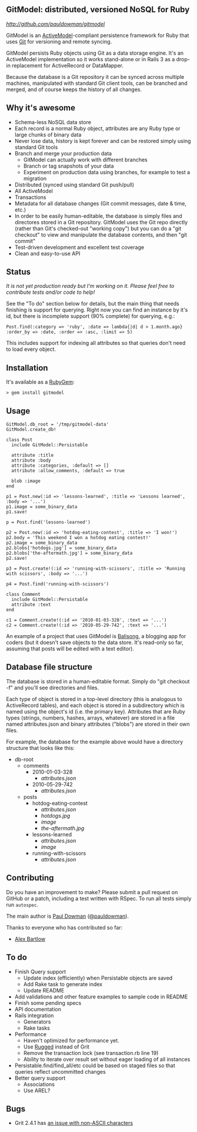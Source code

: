 GitModel: distributed, versioned NoSQL for Ruby
---------------------------------------------------

_http://github.com/pauldowman/gitmodel_

GitModel is an
[ActiveModel](http://yehudakatz.com/2010/01/10/activemodel-make-any-ruby-object-feel-like-activerecord/)-compliant
persistence framework for Ruby that uses [Git](http://git-scm.com/) for
versioning and remote syncing.

GitModel persists Ruby objects using Git as a data storage engine. It's an
ActiveModel implementation so it works stand-alone or in Rails 3 as a drop-in
replacement for ActiveRecord or DataMapper. 

Because the database is a Git repository it can be synced across multiple
machines, manipulated with standard Git client tools, can be branched and
merged, and of course keeps the history of all changes.


Why it's awesome
----------------

* Schema-less NoSQL data store
* Each record is a normal Ruby object, attributes are any Ruby type or large
  chunks of binary data
* Never lose data, history is kept forever and can be restored simply using
  standard Git tools
* Branch and merge your production data 
  * GitModel can actually work with different branches
  * Branch or tag snapshots of your data
  * Experiment on production data using branches, for example to test a
    migration
* Distributed (synced using standard Git push/pull)
* All ActiveModel 
* Transactions
* Metadata for all database changes (Git commit messages, date & time, etc.)
* In order to be easily human-editable, the database is simply files and
  directores stored in a Git repository.  GitModel uses the Git repo directly
  (rather than Git's checked-out "working copy") but you can do a "git
  checkout" to view and manipulate the database contents, and then "git commit"
* Test-driven development and excellent test coverage
* Clean and easy-to-use API


Status
------

_It is not yet production ready but I'm working on it. Please feel free to
contribute tests and/or code to help!_

See the "To do" section below for details, but the main thing that needs
finishing is support for querying. Right now you can find an instance by it's
id, but there is incomplete support (90% complete) for querying, e.g.:

    Post.find(:category => 'ruby', :date => lambda{|d| d > 1.month.ago} :order_by => :date, :order => :asc, :limit => 5)

This includes support for indexing all attributes so that queries don't need to
load every object.


Installation
------------

It's available as a [RubyGem](https://rubygems.org/gems/gitmodel):

    > gem install gitmodel


Usage
-----

    GitModel.db_root = '/tmp/gitmodel-data'
    GitModel.create_db!

    class Post
      include GitModel::Persistable

      attribute :title
      attribute :body
      attribute :categories, :default => []
      attribute :allow_comments, :default => true

      blob :image
    end

    p1 = Post.new(:id => 'lessons-learned', :title => 'Lessons learned', :body => '...')
    p1.image = some_binary_data
    p1.save!

    p = Post.find('lessons-learned')

    p2 = Post.new(:id => 'hotdog-eating-contest', :title => 'I won!')
    p2.body = 'This weekend I won a hotdog eating contest!'
    p2.image = some_binary_data
    p2.blobs['hotdogs.jpg'] = some_binary_data
    p2.blobs['the-aftermath.jpg'] = some_binary_data
    p2.save!

    p3 = Post.create!(:id => 'running-with-scissors', :title => 'Running with scissors', :body => '...')

    p4 = Post.find('running-with-scissors')

    class Comment
      include GitModel::Persistable
      attribute :text
    end

    c1 = Comment.create!(:id => '2010-01-03-328', :text => '...')
    c2 = Comment.create!(:id => '2010-05-29-742', :text => '...')


An example of a project that uses GitModel is [Balisong](https://github.com/pauldowman/balisong), a blogging app for coders (but it doesn't save objects to the data store. It's read-only so far, assuming that posts will be edited with a text editor).


Database file structure
-----------------------

The database is stored in a human-editable format. Simply do "git checkout -f"
and you'll see directories and files.

Each type of object is stored in a top-level directory (this is analogous to
ActiveRecord tables), and each object is stored in a subdirectory which is
named using the object's id (i.e. the primary key). Attributes that are Ruby
types (strings, numbers, hashes, arrays, whatever) are stored in a file named
attributes.json and binary attributes ("blobs") are stored in their own
files.

For example, the database for the example above would have a directory
structure that looks like this:

* db-root 
    * comments 
        * 2010-01-03-328
            * _attributes.json_
        * 2010-05-29-742
            * _attributes.json_
    * posts 
        * hotdog-eating-contest
            * _attributes.json_
            * _hotdogs.jpg_
            * _image_
            * _the-aftermath.jpg_
        * lessons-learned
            * _attributes.json_
            * _image_
        * running-with-scissors
            * _attributes.json_


Contributing
------------

Do you have an improvement to make? Please submit a pull request on GitHub or a
patch, including a test written with RSpec.  To run all tests simply run
`autospec`.

The main author is [Paul Dowman](http://pauldowman.com/about) ([@pauldowman](http://twitter.com/pauldowman)).

Thanks to everyone who has contributed so far:

* [Alex Bartlow](https://github.com/alexbartlow)


To do
-----

* Finish Query support
    * Update index (efficiently) when Persistable objects are saved
    * Add Rake task to generate index
    * Update README
* Add validations and other feature examples to sample code in README
* Finish some pending specs
* API documentation
* Rails integration
    * Generators
    * Rake tasks
* Performance
    * Haven't optimized for performance yet. 
    * Use [Rugged](https://github.com/libgit2/rugged) instead of Grit
    * Remove the transaction lock (see transaction.rb line 19)
    * Ability to iterate over result set without eager loading of all instances
* Persistable.find/find_all/etc could be based on staged files so that queries reflect uncommitted changes
* Better query support
    * Associations
    * Use AREL?


Bugs
------------

* Grit 2.4.1 has [an issue with non-ASCII characters](https://github.com/mojombo/grit/commit/696761d8047ffd038dc2828e6a1998e3f7c3b419)

